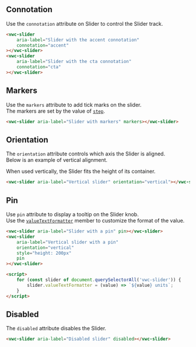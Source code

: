 ## Connotation

Use the `connotation` attribute on Slider to control the Slider track.

```html preview blocks>
<vwc-slider
	aria-label="Slider with the accent connotation"
	connotation="accent"
></vwc-slider>
<vwc-slider
	aria-label="Slider with the cta connotation"
	connotation="cta"
></vwc-slider>
```

## Markers

Use the `markers` attribute to add tick marks on the slider.  
The markers are set by the value of [`step`](/components/slider/code/#step).

```html preview blocks
<vwc-slider aria-label="Slider with markers" markers></vwc-slider>
```

## Orientation

The `orientation` attribute controls which axis the Slider is aligned.  
Below is an example of vertical alignment.

<vwc-note connotation="information">
<vwc-icon name="info-line" slot="icon"></vwc-icon>
<p>When used vertically, the Slider fits the height of its container.</p>
</vwc-note>

```html preview center 300px
<vwc-slider aria-label="Vertical slider" orientation="vertical"></vwc-slider>
```

## Pin

Use `pin` attribute to display a tooltip on the Slider knob.  
Use the [`valueTextFormatter`](/components/slider/code/#value-text-formatter) member to customize the format of the value.

```html preview
<vwc-slider aria-label="Slider with a pin" pin></vwc-slider>
<vwc-slider
	aria-label="Vertical slider with a pin"
	orientation="vertical"
	style="height: 200px"
	pin
></vwc-slider>

<script>
	for (const slider of document.querySelectorAll('vwc-slider')) {
		slider.valueTextFormatter = (value) => `${value} units`;
	}
</script>
```

## Disabled

The `disabled` attribute disables the Slider.

```html preview blocks
<vwc-slider aria-label="Disabled slider" disabled></vwc-slider>
```
